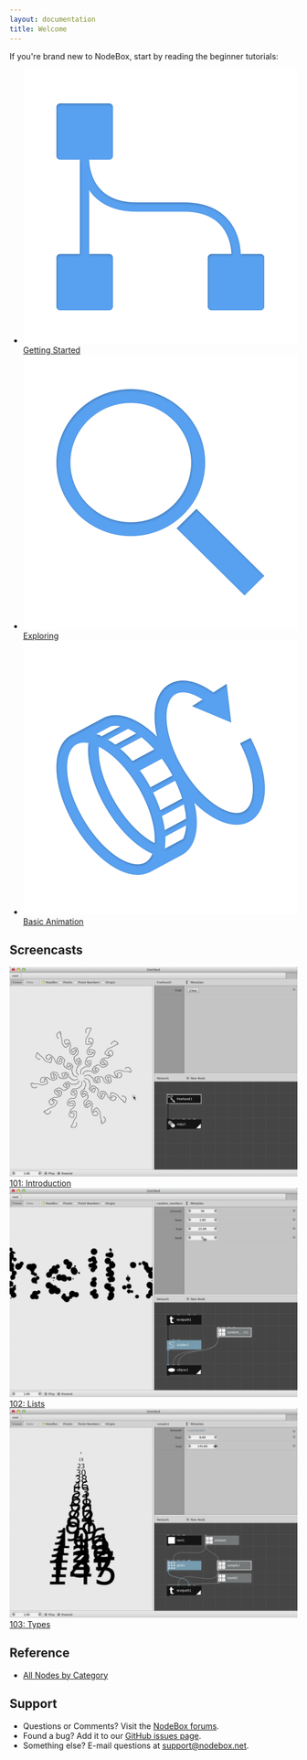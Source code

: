 ```yaml
---
layout: documentation
title: Welcome
---
```

If you're brand new to NodeBox, start by reading the beginner tutorials:

<ul id="bootcamp">
  <li class="three columns">
    <a href="tutorial/getting-started.html">
      <img src="/media/node/documentation/index-getting-started.png">
      <span>Getting Started</span>
    </a>
  </li>
  <li class="three columns">
    <a href="tutorial/exploring.html">
      <img src="/media/node/documentation/index-exploring.png">
      <span>Exploring</span>
    </a>
  </li>
  <li class="three columns">
    <a href="tutorial/animation.html">
      <img src="/media/node/documentation/index-animation.png">
      <span>Basic Animation</span>
    </a>
  </li>
</ul>

Screencasts
-----------

<div class="row">
  <div class="three columns alpha">
    <a class="fancybox fancybox.iframe" href="http://player.vimeo.com/video/54519434?badge=0"><img class="screencast-thumb" src="nodebox-101-intro.png">101: Introduction</a>
  </div>

  <div class="three columns">
    <a class="fancybox fancybox.iframe" href="http://player.vimeo.com/video/54523012?badge=0"><img class="screencast-thumb" src="nodebox-102-lists.png">102: Lists</a>
  </div>

  <div class="three columns">
    <a class="fancybox fancybox.iframe" href="http://player.vimeo.com/video/54523585?badge=0"><img class="screencast-thumb" src="nodebox-103-types.png">103: Types</a>
  </div>
</div>

Reference
---------

* [All Nodes by Category](/node/reference)

Support
-------
* Questions or Comments? Visit the [NodeBox forums](http://support.nodebox.net/discussions).
* Found a bug? Add it to our [GitHub issues page](https://github.com/nodebox/nodebox/issues?state=open).
* Something else? E-mail questions at <support@nodebox.net>.
